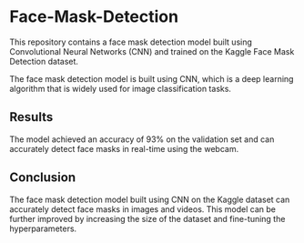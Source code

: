 # Face-Mask-Detection

This repository contains a face mask detection model built using Convolutional Neural Networks (CNN) and trained on the Kaggle Face Mask Detection dataset.


The face mask detection model is built using CNN, which is a deep learning algorithm that is widely used for image classification tasks.

## Results
The model achieved an accuracy of 93% on the validation set and can accurately detect face masks in real-time using the webcam.

## Conclusion
The face mask detection model built using CNN on the Kaggle dataset can accurately detect face masks in images and videos. This model can be further improved by increasing the size of the dataset and fine-tuning the hyperparameters.
